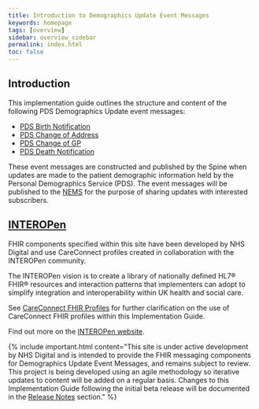 ```yaml
---
title: Introduction to Demographics Update Event Messages
keywords: homepage
tags: [overview]
sidebar: overview_sidebar
permalink: index.html
toc: false
---
```


## Introduction ##

This implementation guide outlines the structure and content of the following PDS Demographics Update event messages:

- [PDS Birth Notification](explore_pds_birth_notification.html)
- [PDS Change of Address](explore_pds_change_of_address.html)
- [PDS Change of GP](explore_pds_change_of_gp.html)
- [PDS Death Notification](explore_pds_death_notification.html)

These event messages are constructed and published by the Spine when updates are made to the patient demographic information held by the Personal Demographics Service (PDS). The event messages will be published to the [NEMS](https://developer.nhs.uk/apis/ems-beta/) for the purpose of sharing updates with interested subscribers.


## [INTEROPen](http://www.interopen.org) ##

FHIR components specified within this site have been developed by NHS Digital and use CareConnect profiles created in collaboration with the INTEROPen community. 

The INTEROPen vision is to create a library of nationally defined HL7® FHIR® resources and interaction patterns that implementers can adopt to simplify integration and interoperability within UK health and social care.

See [CareConnect FHIR Profiles](support_careconnect.html) for further clarification on the use of CareConnect FHIR profiles within this Implementation Guide.

Find out more on the [INTEROPen website](http://interopen.org).

{% include important.html content="This site is under active development by NHS Digital and is intended to provide the FHIR messaging components for Demographics Update Event Messages, and remains subject to review. This project is being developed using an agile methodology so iterative updates to content will be added on a regular basis. Changes to this Implementation Guide following the initial beta release will be documented in the [Release Notes](overview_release_notes.html) section." %}